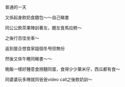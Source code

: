 普通的一天

又係起身飲奶食麵包～～自己睇書

同公公飲茶果陣訓著左，醒左食馬拉糕～

之後行百佳坐車～

返到屋企想食家姐個冬甩但無份

然後又係午睡同睇書～～

晚飯一樣好鍾意食撈麵同蛋，食得少少粟米仔，西瓜都有食～

同婆婆玩多陣就同爸爸video call之後飲奶訓～

